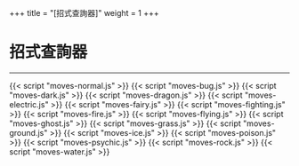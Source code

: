 +++
title = "[招式查詢器]"
weight = 1
+++

# 招式查詢器
<div id="SearchPanel"></div>

---

<div id="MoveList"></div>

{{< script "moves-normal.js" >}}
{{< script "moves-bug.js" >}}
{{< script "moves-dark.js" >}}
{{< script "moves-dragon.js" >}}
{{< script "moves-electric.js" >}}
{{< script "moves-fairy.js" >}}
{{< script "moves-fighting.js" >}}
{{< script "moves-fire.js" >}}
{{< script "moves-flying.js" >}}
{{< script "moves-ghost.js" >}}
{{< script "moves-grass.js" >}}
{{< script "moves-ground.js" >}}
{{< script "moves-ice.js" >}}
{{< script "moves-poison.js" >}}
{{< script "moves-psychic.js" >}}
{{< script "moves-rock.js" >}}
{{< script "moves-water.js" >}}

<script type="text/javascript">
  var SearchType="Move";
  window.addEventListener("parsePage", ()=>{
    TocInjector.parsePage("Move");
  });

</script>